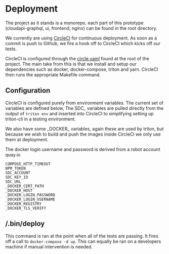 # Deployment

The project as it stands is a monorepo, each part of this prototype
(cloudapi-graphql, ui, frontend, nginx) can be found in the root directory.

We currently are using [CircleCI](https://circleci.com/gh/yldio/joyent-portal/)
for continuous deployment. As soon as a commit is push to Github, we fire a hook
off to CircleCI which kicks off our tests.

CircleCI is configured through the [circle.yaml](https://github.com/yldio/joyent-portal/blob/master/circle.yml)
found at the root of the project. The main take from this is that we install and
setup our dependencies such as docker, docker-compose, triton and yarn. CircleCI
then runs the appropriate Makefile command.

## Configuration

CircleCI is configured purely from environment variables. The current set of
variables are defined below, The SDC\_ variables are pulled directly from the
output of `triton env` and inserted into CircleCI to simplifying setting up triton-cli
in a testing environment.

We also have some \_DOCKER\_ variables, again these are used by triton, but because 
we wish to build and push the images inside CircleCI we only use them at deployment.

The docker login username and password is derived from a robot account quay.io


```
COMPOSE_HTTP_TIMEOUT
NPM_TOKEN
SDC_ACCOUNT
SDC_KEY_ID
SDC_URL
_DOCKER_CERT_PATH
_DOCKER_HOST
_DOCKER_LOGIN_PASSWORD
_DOCKER_LOGIN_USERNAME
_DOCKER_REGISTRY
_DOCKER_TLS_VERIFY
```

## /.bin/deploy

This command is ran at the point when all of the tests are passing. It fires off
a call to `docker-compose -d up`. This can equally be ran on a developers machine
if manual intervention is needed.


